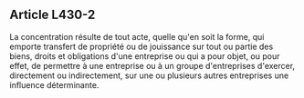 Article L430-2
----
La concentration résulte de tout acte, quelle qu'en soit la forme, qui emporte
transfert de propriété ou de jouissance sur tout ou partie des biens, droits et
obligations d'une entreprise ou qui a pour objet, ou pour effet, de permettre à
une entreprise ou à un groupe d'entreprises d'exercer, directement ou
indirectement, sur une ou plusieurs autres entreprises une influence
déterminante.
